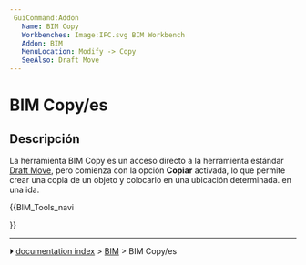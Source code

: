 ```yaml
---
 GuiCommand:Addon
   Name: BIM Copy
   Workbenches: Image:IFC.svg BIM Workbench
   Addon: BIM
   MenuLocation: Modify -> Copy
   SeeAlso: Draft Move
---
```


# BIM Copy/es


</div>



## Descripción


<div class="mw-translate-fuzzy">

La herramienta BIM Copy es un acceso directo a la herramienta estándar [Draft Move](Draft_Move.md), pero comienza con la opción **Copiar** activada, lo que permite crear una copia de un objeto y colocarlo en una ubicación determinada. en una ida.


</div>





{{BIM_Tools_navi

}}



---
⏵ [documentation index](../README.md) > [BIM](BIM_Workbench.md) > BIM Copy/es
